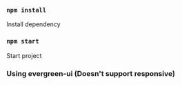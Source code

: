### `npm install`
Install dependency
### `npm start`
Start project

### Using evergreen-ui (Doesn't support responsive)
